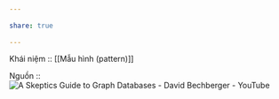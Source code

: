 ---  
share: true  
---  
Khái niệm :: [[Mẫu hình (pattern)]]  
Nguồn :: ![A Skeptics Guide to Graph Databases - David Bechberger - YouTube](https://youtu.be/yOYodfN84N4?t=640)  

